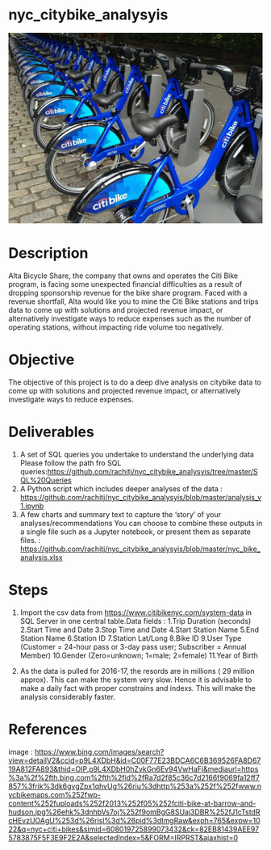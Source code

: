 # nyc_citybike_analysyis
![](https://github.com/rachitj/nyc_citybike_analysyis/blob/main/nyc_city_bike.jpg)
# Description
Alta Bicycle Share, the company that owns and operates the Citi Bike program, is facing some unexpected financial difficulties as a result of dropping sponsorship revenue for the bike share program. Faced with a revenue shortfall, Alta would like you to mine the Citi Bike stations and trips data to come up with solutions and projected revenue impact, or alternatively investigate ways to reduce expenses such as the number of operating stations, without impacting ride volume too negatively.

# Objective
The objective of this project is to do a deep dive analysis on citybike data to come up with solutions and projected revenue impact, or alternatively investigate ways to reduce expenses.

# Deliverables
1. A set of SQL queries you undertake to understand the underlying data
  Please follow the path fro SQL queries:https://github.com/rachitj/nyc_citybike_analysyis/tree/master/SQL%20Queries
2. A Python script which includes deeper analyses of the data
  : https://github.com/rachitj/nyc_citybike_analysyis/blob/master/analysis_v1.ipynb
3. A few charts and summary text to capture the ‘story’ of your analyses/recommendations You can choose to combine these outputs in a single file such as a Jupyter notebook, or present them as separate files.
  : https://github.com/rachitj/nyc_citybike_analysyis/blob/master/nyc_bike_analysis.xlsx

# Steps
1. Import the csv data from https://www.citibikenyc.com/system-data in SQL Server in one central table.Data fields :
  1.Trip Duration (seconds)
  2.Start Time and Date
  3.Stop Time and Date
  4.Start Station Name
  5.End Station Name
  6.Station ID
  7.Station Lat/Long
  8.Bike ID
  9.User Type (Customer = 24-hour pass or 3-day pass user; Subscriber = Annual Member)
  10.Gender (Zero=unknown; 1=male; 2=female)
  11.Year of Birth
    
2. As the data is pulled for 2016-17, the resords are in millions ( 29 million approx). This can make the system very slow. Hence it is advisable to make a daily fact with proper constrains and indexs. This will make the analysis considerably faster.


# References
image : https://www.bing.com/images/search?view=detailV2&ccid=p9L4XDbH&id=C00F77E23BDCA6C6B369526FA8D6719A812FA893&thid=OIP.p9L4XDbH0hZvkGn6Ev94VwHaFi&mediaurl=https%3a%2f%2fth.bing.com%2fth%2fid%2fRa7d2f85c36c7d2166f9069fa12ff7857%3frik%3dk6gvgZpx1qhvUg%26riu%3dhttp%253a%252f%252fwww.nycbikemaps.com%252fwp-content%252fuploads%252f2013%252f05%252fciti-bike-at-barrow-and-hudson.jpg%26ehk%3dnhbVs7oj%252f9omBgG8SUaj3DBR%252fJ1cTstdRcHEvzUOAgU%253d%26risl%3d%26pid%3dImgRaw&exph=765&expw=1022&q=nyc+citi+bikes&simid=608019725899073432&ck=82EB81439AEE975783875F5F3E9F2E2A&selectedIndex=5&FORM=IRPRST&ajaxhist=0

